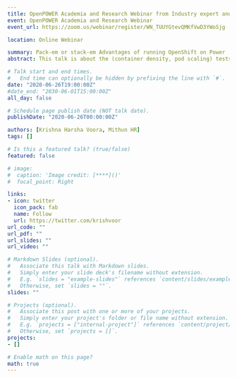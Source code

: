 ```yaml
---
title: OpenPOWER Academia and Research Webinar from Industry expert and IBM India ISV Team
event: OpenPOWER Academia and Research Webinar
event_url: https://zoom.us/webinar/register/WN_TUUYGtevQMKfVwD3YWoSjg

location: Online Webinar

summary: Pack-em or stack-em Advantages of running OpenShift on Power
abstract: This talk is about the (container density, pod scaling) tests performed with OpenShift Container Platform (OCP) and compared different architectures. Effectiveness of using IBM Power Systems with OpenShift Container Platform which can host most containers or pods without performance degradation compared to other platforms. A "DevOps" scenario with a workload similar to a MEAN stack (Mongo, Express, Angular, and Node) is selected. The workload was purposeful to further demonstrate the price-performance advantage of using OpenShift with IBM Power/OpenPOWER Platform.

# Talk start and end times.
#   End time can optionally be hidden by prefixing the line with `#`.
date: "2020-06-26T19:00:00Z" 
#date_end: "2030-06-01T15:00:00Z"
all_day: false

# Schedule page publish date (NOT talk date).
publishDate: "2020-06-26T00:00:00Z"

authors: [Krishna Harsha Voora, Mithun HR]
tags: []

# Is this a featured talk? (true/false)
featured: false

# image:
#  caption: 'Image credit: [****]()'
#  focal_point: Right

links:
- icon: twitter
  icon_pack: fab
  name: Follow
  url: https://twitter.com/krishvoor
url_code: ""
url_pdf: ""
url_slides: ""
url_video: ""

# Markdown Slides (optional).
#   Associate this talk with Markdown slides.
#   Simply enter your slide deck's filename without extension.
#   E.g. `slides = "example-slides"` references `content/slides/example-slides.md`.
#   Otherwise, set `slides = ""`.
slides: ""

# Projects (optional).
#   Associate this post with one or more of your projects.
#   Simply enter your project's folder or file name without extension.
#   E.g. `projects = ["internal-project"]` references `content/project/deep-learning/index.md`.
#   Otherwise, set `projects = []`.
projects:
- []

# Enable math on this page?
math: true
---
```

